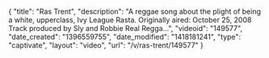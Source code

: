 {
    "title": "Ras Trent",
    "description": "A reggae song about the plight of being a white, upperclass, Ivy League Rasta. Originally aired: October 25, 2008 Track produced by Sly and Robbie Real Regga...",
    "videoid": "149577",
    "date_created": "1396559755",
    "date_modified": "1418181241",
    "type": "captivate",
    "layout": "video",
    "url": "\/v\/ras-trent\/149577"
}